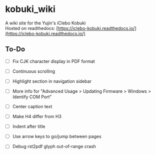 # kobuki_wiki
A wiki site for the Yujin's iClebo Kobuki  
Hosted on readthedocs: [https://iclebo-kobuki.readthedocs.io/](https://iclebo-kobuki.readthedocs.io/) 

## To-Do
- [ ] Fix CJK character display in PDF format
- [ ] Continuous scrolling
- [ ] Highlight section in navigation sidebar
- [ ] More info for "Advanced Usage > Updating Firmware > Windows > Identify COM Port"
- [ ] Center caption text
- [ ] Make H4 differ from H3
- [ ] Indent after title
- [ ] Use arrow keys to go/jump between pages
- [ ] Debug rst2pdf glyph out-of-range crash


